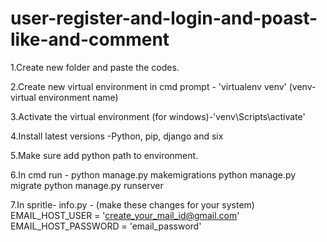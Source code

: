 # user-register-and-login-and-poast-like-and-comment
1.Create new folder and paste the codes.

2.Create new virtual environment in cmd prompt - 'virtualenv venv'
  (venv- virtual environment name)

3.Activate the virtual environment (for windows)-'venv\Scripts\activate'

4.Install latest versions -Python, pip, django and six

5.Make sure add python path to environment.

6.In cmd run - 	python manage.py makemigrations
		python manage.py migrate
		python manage.py runserver


7.In spritle- info.py - (make these changes for your system)
	EMAIL_HOST_USER = 'create_your_mail_id@gmail.com'
	EMAIL_HOST_PASSWORD = 'email_password'
